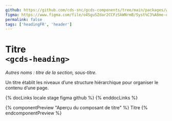```yaml
---
github: https://github.com/cds-snc/gcds-components/tree/main/packages/web/src/components/gcds-heading
figma: https://www.figma.com/file/o4SguSZdar2CCFzSkWNrmB/Syst%C3%A8me-de-design-GC?type=design&node-id=114-3354&mode=design&t=1DaL24vHpjRRfHHm-0
permalink: false
tags: ['headingFR', 'header']
---
```


# Titre <br>`<gcds-heading>`

_Autres noms : titre de la section, sous-titre._

Un titre établit les niveaux d’une structure hiérarchique pour organiser le contenu d’une page.

{% docLinks locale stage figma github %}
{% enddocLinks %}

{% componentPreview "Aperçu du composant de titre" %}
<gcds-heading tag="h2">Titre</gcds-heading>
{% endcomponentPreview %}
